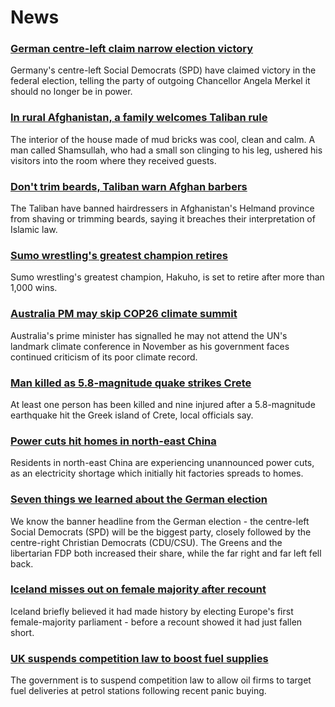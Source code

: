 # News
### [German centre-left claim narrow election victory](https://www.bbc.com/news/world-europe-58698806)
Germany's centre-left Social Democrats (SPD) have claimed victory in the federal election, telling the party of outgoing Chancellor Angela Merkel it should no longer be in power.
### [In rural Afghanistan, a family welcomes Taliban rule](https://www.bbc.com/news/world-middle-east-58698895)
The interior of the house made of mud bricks was cool, clean and calm. A man called Shamsullah, who had a small son clinging to his leg, ushered his visitors into the room where they received guests. 
### [Don't trim beards, Taliban warn Afghan barbers](https://www.bbc.com/news/world-asia-58700159)
The Taliban have banned hairdressers in Afghanistan's Helmand province from shaving or trimming beards, saying it breaches their interpretation of Islamic law.
### [Sumo wrestling's greatest champion retires](https://www.bbc.com/news/world-asia-58705596)
Sumo wrestling's greatest champion, Hakuho, is set to retire after more than 1,000 wins. 
### [Australia PM may skip COP26 climate summit](https://www.bbc.com/news/world-australia-58703128)
Australia's prime minister has signalled he may not attend the UN's landmark climate conference in November as his government faces continued criticism of its poor climate record.
### [Man killed as 5.8-magnitude quake strikes Crete](https://www.bbc.com/news/world-europe-58705376)
At least one person has been killed and nine injured after a 5.8-magnitude earthquake hit the Greek island of Crete, local officials say.
### [Power cuts hit homes in north-east China](https://www.bbc.com/news/world-asia-china-58704221)
Residents in north-east China are experiencing unannounced power cuts, as an electricity shortage which initially hit factories spreads to homes.
### [Seven things we learned about the German election](https://www.bbc.com/news/world-europe-58705286)
We know the banner headline from the German election - the centre-left Social Democrats (SPD) will be the biggest party, closely followed by the centre-right Christian Democrats (CDU/CSU). The Greens and the libertarian FDP both increased their share, while the far right and far left fell back. 
### [Iceland misses out on female majority after recount](https://www.bbc.com/news/world-europe-58698490)
Iceland briefly believed it had made history by electing Europe's first female-majority parliament - before a recount showed it had just fallen short.
### [UK suspends competition law to boost fuel supplies](https://www.bbc.com/news/uk-58701620)
The government is to suspend competition law to allow oil firms to target fuel deliveries at petrol stations following recent panic buying.
